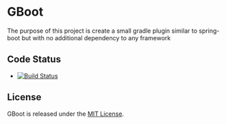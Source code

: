 GBoot
==================
The purpose of this project is create a small gradle plugin similar to
spring-boot but with no additional dependency to any framework



## Code Status

* [![Build Status](https://travis-ci.org/atdi/gboot.svg?branch=master)](https://travis-ci.org/atdi/gboot)

## License

GBoot is released under the [MIT License](http://opensource.org/licenses/MIT).
